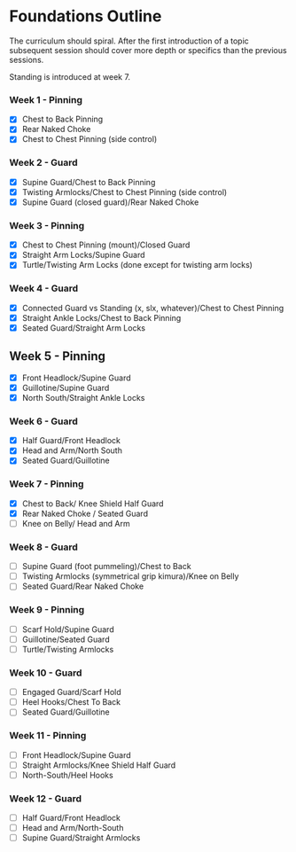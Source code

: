 # Foundations Outline

The curriculum should spiral. After the first introduction of a topic subsequent session should cover more depth or specifics than the previous sessions. 

Standing is introduced at week 7. 

### Week 1 - Pinning
- [x] Chest to Back Pinning
- [x] Rear Naked Choke
- [x] Chest to Chest Pinning (side control)

### Week 2 - Guard
- [x] Supine Guard/Chest to Back Pinning
- [x] Twisting Armlocks/Chest to Chest Pinning (side control)
- [x] Supine Guard (closed guard)/Rear Naked Choke

### Week 3 - Pinning
- [x] Chest to Chest Pinning (mount)/Closed Guard
- [x] Straight Arm Locks/Supine Guard
- [x] Turtle/Twisting Arm Locks (done except for twisting arm locks)

### Week 4 - Guard
- [x] Connected Guard vs Standing (x, slx, whatever)/Chest to Chest Pinning
- [x] Straight Ankle Locks/Chest to Back Pinning
- [x] Seated Guard/Straight Arm Locks

## Week 5 - Pinning
- [x] Front Headlock/Supine Guard
- [x] Guillotine/Supine Guard
- [x] North South/Straight Ankle Locks

### Week 6 - Guard
- [x] Half Guard/Front Headlock
- [x] Head and Arm/North South
- [x] Seated Guard/Guillotine

### Week 7 - Pinning
- [x] Chest to Back/ Knee Shield Half Guard
- [x] Rear Naked Choke / Seated Guard
- [ ] Knee on Belly/ Head and Arm

### Week 8 - Guard
- [ ] Supine Guard (foot pummeling)/Chest to Back
- [ ] Twisting Armlocks (symmetrical grip kimura)/Knee on Belly
- [ ] Seated Guard/Rear Naked Choke

### Week 9 - Pinning 
- [ ] Scarf Hold/Supine Guard
- [ ] Guillotine/Seated Guard
- [ ] Turtle/Twisting Armlocks

### Week 10 - Guard
- [ ] Engaged Guard/Scarf Hold
- [ ] Heel Hooks/Chest To Back
- [ ] Seated Guard/Guillotine

### Week 11 - Pinning
- [ ] Front Headlock/Supine Guard
- [ ] Straight Armlocks/Knee Shield Half Guard
- [ ] North-South/Heel Hooks

### Week 12 - Guard
- [ ] Half Guard/Front Headlock
- [ ] Head and Arm/North-South
- [ ] Supine Guard/Straight Armlocks